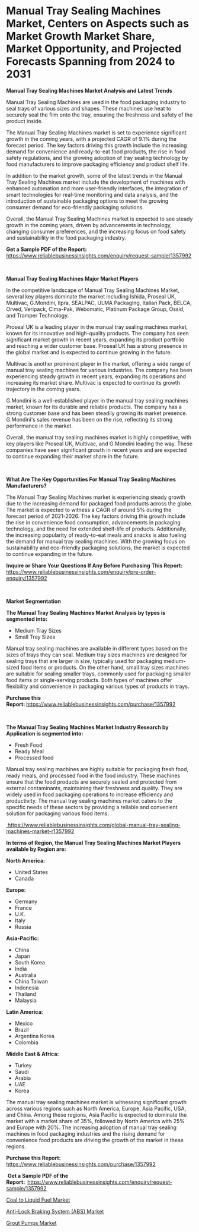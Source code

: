<p><h1>Manual Tray Sealing Machines Market, Centers on Aspects such as Market Growth Market Share, Market Opportunity, and Projected Forecasts Spanning from 2024 to 2031</h1></p><p><strong>Manual Tray Sealing Machines Market Analysis and Latest Trends</strong></p>
<p><p>Manual Tray Sealing Machines are used in the food packaging industry to seal trays of various sizes and shapes. These machines use heat to securely seal the film onto the tray, ensuring the freshness and safety of the product inside.</p><p>The Manual Tray Sealing Machines market is set to experience significant growth in the coming years, with a projected CAGR of 9.1% during the forecast period. The key factors driving this growth include the increasing demand for convenience and ready-to-eat food products, the rise in food safety regulations, and the growing adoption of tray sealing technology by food manufacturers to improve packaging efficiency and product shelf life.</p><p>In addition to the market growth, some of the latest trends in the Manual Tray Sealing Machines market include the development of machines with enhanced automation and more user-friendly interfaces, the integration of smart technologies for real-time monitoring and data analysis, and the introduction of sustainable packaging options to meet the growing consumer demand for eco-friendly packaging solutions.</p><p>Overall, the Manual Tray Sealing Machines market is expected to see steady growth in the coming years, driven by advancements in technology, changing consumer preferences, and the increasing focus on food safety and sustainability in the food packaging industry.</p></p>
<p><strong>Get a Sample PDF of the Report:&nbsp;</strong> <a href="https://www.reliablebusinessinsights.com/enquiry/request-sample/1357992">https://www.reliablebusinessinsights.com/enquiry/request-sample/1357992</a></p>
<p>&nbsp;</p>
<p><strong>Manual Tray Sealing Machines Major Market Players</strong></p>
<p><p>In the competitive landscape of Manual Tray Sealing Machines Market, several key players dominate the market including Ishida, Proseal UK, Multivac, G.Mondini, Ilpra, SEALPAC, ULMA Packaging, Italian Pack, BELCA, Orved, Veripack, Cima-Pak, Webomatic, Platinum Package Group, Ossid, and Tramper Technology.</p><p>Proseal UK is a leading player in the manual tray sealing machines market, known for its innovative and high-quality products. The company has seen significant market growth in recent years, expanding its product portfolio and reaching a wider customer base. Proseal UK has a strong presence in the global market and is expected to continue growing in the future.</p><p>Multivac is another prominent player in the market, offering a wide range of manual tray sealing machines for various industries. The company has been experiencing steady growth in recent years, expanding its operations and increasing its market share. Multivac is expected to continue its growth trajectory in the coming years.</p><p>G.Mondini is a well-established player in the manual tray sealing machines market, known for its durable and reliable products. The company has a strong customer base and has been steadily growing its market presence. G.Mondini's sales revenue has been on the rise, reflecting its strong performance in the market.</p><p>Overall, the manual tray sealing machines market is highly competitive, with key players like Proseal UK, Multivac, and G.Mondini leading the way. These companies have seen significant growth in recent years and are expected to continue expanding their market share in the future.</p></p>
<p>&nbsp;</p>
<p><strong>What Are The Key Opportunities For Manual Tray Sealing Machines Manufacturers?</strong></p>
<p><p>The Manual Tray Sealing Machines market is experiencing steady growth due to the increasing demand for packaged food products across the globe. The market is expected to witness a CAGR of around 5% during the forecast period of 2021-2026. The key factors driving this growth include the rise in convenience food consumption, advancements in packaging technology, and the need for extended shelf-life of products. Additionally, the increasing popularity of ready-to-eat meals and snacks is also fueling the demand for manual tray sealing machines. With the growing focus on sustainability and eco-friendly packaging solutions, the market is expected to continue expanding in the future.</p></p>
<p><strong>Inquire or Share Your Questions If Any Before Purchasing This Report:</strong> <a href="https://www.reliablebusinessinsights.com/enquiry/pre-order-enquiry/1357992">https://www.reliablebusinessinsights.com/enquiry/pre-order-enquiry/1357992</a></p>
<p>&nbsp;</p>
<p><strong>Market Segmentation</strong></p>
<p><strong>The Manual Tray Sealing Machines Market Analysis by types is segmented into:</strong></p>
<p><ul><li>Medium Tray Sizes</li><li>Small Tray Sizes</li></ul></p>
<p><p>Manual tray sealing machines are available in different types based on the sizes of trays they can seal. Medium tray sizes machines are designed for sealing trays that are larger in size, typically used for packaging medium-sized food items or products. On the other hand, small tray sizes machines are suitable for sealing smaller trays, commonly used for packaging smaller food items or single-serving products. Both types of machines offer flexibility and convenience in packaging various types of products in trays.</p></p>
<p><strong>Purchase this Report:&nbsp;</strong><a href="https://www.reliablebusinessinsights.com/purchase/1357992">https://www.reliablebusinessinsights.com/purchase/1357992</a></p>
<p>&nbsp;</p>
<p><strong>The Manual Tray Sealing Machines Market Industry Research by Application is segmented into:</strong></p>
<p><ul><li>Fresh Food</li><li>Ready Meal</li><li>Processed food</li></ul></p>
<p><p>Manual tray sealing machines are highly suitable for packaging fresh food, ready meals, and processed food in the food industry. These machines ensure that the food products are securely sealed and protected from external contaminants, maintaining their freshness and quality. They are widely used in food packaging operations to increase efficiency and productivity. The manual tray sealing machines market caters to the specific needs of these sectors by providing a reliable and convenient solution for packaging various food items.</p></p>
<p><a href="https://www.reliablebusinessinsights.com/global-manual-tray-sealing-machines-market-r1357992">&nbsp;https://www.reliablebusinessinsights.com/global-manual-tray-sealing-machines-market-r1357992</a></p>
<p><strong>In terms of Region, the Manual Tray Sealing Machines Market Players available by Region are:</strong></p>
<p>
    <p> <strong> North America: </strong>
        <ul>
            <li>United States</li>
            <li>Canada</li>
        </ul>
        </p> 
    <p> <strong> Europe: </strong>
        <ul>
            <li>Germany</li>
            <li>France</li>
            <li>U.K.</li>
            <li>Italy</li>
            <li>Russia</li>
        </ul>
        </p> 
    <p> <strong> Asia-Pacific: </strong>
        <ul>
            <li>China</li>
            <li>Japan</li>
            <li>South Korea</li>
            <li>India</li>
            <li>Australia</li>
            <li>China Taiwan</li>
            <li>Indonesia</li>
            <li>Thailand</li>
            <li>Malaysia</li>
        </ul>
        </p> 
    <p> <strong> Latin America: </strong>
        <ul>
            <li>Mexico</li>
            <li>Brazil</li>
            <li>Argentina Korea</li>
            <li>Colombia</li>
        </ul>
        </p> 
    <p> <strong> Middle East & Africa: </strong>
        <ul>
            <li>Turkey</li>
            <li>Saudi</li>
            <li>Arabia</li>
            <li>UAE</li>
            <li>Korea</li>
        </ul>
    </p>
    </p>
<p><p>The manual tray sealing machines market is witnessing significant growth across various regions such as North America, Europe, Asia Pacific, USA, and China. Among these regions, Asia Pacific is expected to dominate the market with a market share of 35%, followed by North America with 25% and Europe with 20%. The increasing adoption of manual tray sealing machines in food packaging industries and the rising demand for convenience food products are driving the growth of the market in these regions.</p></p>
<p><strong>Purchase this Report: </strong><a href="https://www.reliablebusinessinsights.com/purchase/1357992">https://www.reliablebusinessinsights.com/purchase/1357992</a></p>
<p>&nbsp;<strong>Get a Sample PDF of the Report:&nbsp;&nbsp;</strong><a href="https://www.reliablebusinessinsights.com/enquiry/request-sample/1357992">https://www.reliablebusinessinsights.com/enquiry/request-sample/1357992</a></p>
<p><strong></strong></p>
<p><p><a href="https://www.linkedin.com/pulse/coal-liquid-fuel-market-ndash-industry-trends-forecast-period-ypgdc">Coal to Liquid Fuel Market</a></p><p><a href="https://www.linkedin.com/pulse/anti-lock-braking-system-abs-market-global-regional-analysis-y13se">Anti-Lock Braking System (ABS) Market</a></p><p><a href="https://github.com/pennyaldbrittonh658/Market-Research-Report-List-1/blob/main/grout-pumps-market.md">Grout Pumps Market</a></p></p>